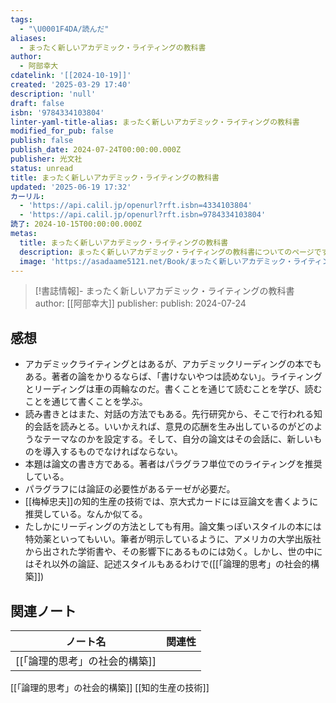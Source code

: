 ```yaml
---
tags:
  - "\U0001F4DA/読んだ"
aliases:
  - まったく新しいアカデミック・ライティングの教科書
author:
  - 阿部幸大
cdatelink: '[[2024-10-19]]'
created: '2025-03-29 17:40'
description: 'null'
draft: false
isbn: '9784334103804'
linter-yaml-title-alias: まったく新しいアカデミック・ライティングの教科書
modified_for_pub: false
publish: false
publish_date: 2024-07-24T00:00:00.000Z
publisher: 光文社
status: unread
title: まったく新しいアカデミック・ライティングの教科書
updated: '2025-06-19 17:32'
カーリル:
  - 'https://api.calil.jp/openurl?rft.isbn=4334103804'
  - 'https://api.calil.jp/openurl?rft.isbn=9784334103804'
読了: 2024-10-15T00:00:00.000Z
metas:
  title: まったく新しいアカデミック・ライティングの教科書
  description: まったく新しいアカデミック・ライティングの教科書についてのページです。
  image: 'https://asadaame5121.net/Book/まったく新しいアカデミック・ライティングの教科書.png'
---
```

> [!書誌情報]-
>  まったく新しいアカデミック・ライティングの教科書
>  author: [[阿部幸大]]
>  publisher: 
>  publish: 2024-07-24 
　
## 感想
- アカデミックライティングとはあるが、アカデミックリーディングの本でもある。著者の論をかりるならば、「書けないやつは読めない」。ライティングとリーディングは車の両輪なのだ。書くことを通じて読むことを学び、読むことを通じて書くことを学ぶ。
- 読み書きとはまた、対話の方法でもある。先行研究から、そこで行われる知的会話を読みとる。いいかえれば、意見の応酬を生み出しているのがどのようなテーマなのかを設定する。そして、自分の論文はその会話に、新しいものを導入するものでなければならない。
- 本題は論文の書き方である。著者はパラグラフ単位でのライティングを推奨している。
- パラグラフには論証の必要性があるテーゼが必要だ。
- [[梅棹忠夫]]の知的生産の技術では、京大式カードには豆論文を書くように推奨している。なんか似てる。
- たしかにリーディングの方法としても有用。論文集っぽいスタイルの本には特効薬といってもいい。筆者が明示しているように、アメリカの大学出版社から出された学術書や、その影響下にあるものには効く。しかし、世の中にはそれ以外の論証、記述スタイルもあるわけで([[「論理的思考」の社会的構築]])
## 関連ノート
| ノート名              | 関連性 |
| ----------------- | --- |
| [[「論理的思考」の社会的構築]] |     |
[[「論理的思考」の社会的構築]]
[[知的生産の技術]]
